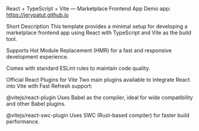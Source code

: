 React + TypeScript + Vite — Marketplace Frontend App
Demo app: https://jerypatut.github.io

Short Description
This template provides a minimal setup for developing a marketplace frontend app using React with TypeScript and Vite as the build tool.

Supports Hot Module Replacement (HMR) for a fast and responsive development experience.

Comes with standard ESLint rules to maintain code quality.

Official React Plugins for Vite
Two main plugins available to integrate React into Vite with Fast Refresh support:

@vitejs/react-plugin
Uses Babel as the compiler, ideal for wide compatibility and other Babel plugins.

@vitejs/react-swc-plugin
Uses SWC (Rust-based compiler) for faster build performance.
